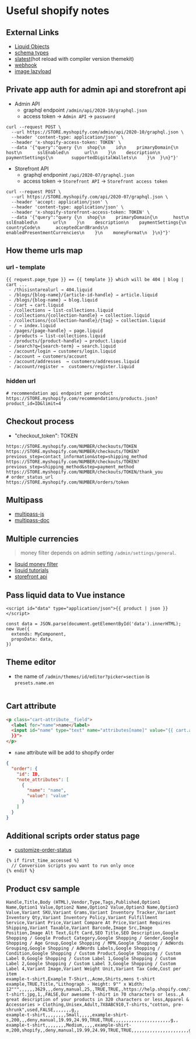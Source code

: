 # Useful shopify notes

## External Links

- [Liquid Objects](https://shopify.dev/docs/themes/liquid/reference/objects)
- [schema types](https://shopify.dev/docs/themes/settings)
- [slatest](https://github.com/entozoon/slatest)(hot reload with compiler version themekit)
- [webhook](https://shopify.dev/tutorials/manage-webhooks)
- [image lazyload](https://github.com/aFarkas/lazysizes)

## Private app auth for admin api and storefront api

- Admin API
  - graphql endpoint `/admin/api/2020-10/graphql.json`
  - access token -> `Admin API` -> `password`

```
curl --request POST \
  --url https://STORE.myshopify.com/admin/api/2020-10/graphql.json \
  --header 'content-type: application/json' \
  --header 'x-shopify-access-token: TOKEN' \
  --data '{"query":"query {\n  shop{\n    id\n    primaryDomain{\n      host\n      sslEnabled\n      url\n    }\n    description\n    paymentSettings{\n       supportedDigitalWallets\n    }\n  }\n}"}'
```

- Storefront API
  - graphql endponint `/api/2020-07/graphql.json`
  - access token -> `Storefront API` -> `Storefront access token`

```
curl --request POST \
  --url https://STORE.myshopify.com/api/2020-07/graphql.json \
  --header 'accept: application/json' \
  --header 'content-type: application/json' \
  --header 'x-shopify-storefront-access-token: TOKEN' \
  --data '{"query":"query {\n  shop{\n    primaryDomain{\n      host\n      sslEnabled\n      url\n    }\n    description\n    paymentSettings{\n      countryCode\n      acceptedCardBrands\n      enabledPresentmentCurrencies\n    }\n    moneyFormat\n  }\n}"}'
```

## How theme urls map

### url - template

```
{{ request.page_type }} == {{ template }} which will be 404 | blog | cart ...
 - /thisisntarealurl → 404.liquid
 - /blogs/{blog-name}/{article-id-handle} → article.liquid
 - /blogs/{blog-name} → blog.liquid
 - /cart → cart.liquid
 - /collections → list-collections.liquid
 - /collections/{collection-handle} → collection.liquid
 - /collections/{collection-handle}/{tag} → collection.liquid
 - / → index.liquid
 - /pages/{page-handle} → page.liquid
 - /products → list-collections.liquid
 - /products/{product-handle} → product.liquid
 - /search?q={search-term} → search.liquid
 - /account/login → customers/login.liquid
 - /account → customers/account
 - /account/addresses  → customers/addresses.liquid
 - /account/register →  customers/register.liquid
```

### hidden url

```
# recommendation api endpoint per product
https://STORE.myshopify.com/recommendations/products.json?product_id=ID&limit=4
```

## Checkout process

- "checkout_token": TOKEN

```
https://STORE.myshopify.com/NUMBER/checkouts/TOKEN
https://STORE.myshopify.com/NUMBER/checkouts/TOKEN?previous_step=contact_information&step=shipping_method
https://STORE.myshopify.com/NUMBER/checkouts/TOKEN?previous_step=shipping_method&step=payment_method
https://STORE.myshopify.com/NUMBER/checkouts/TOKEN/thank_you
# order_status_url
https://STORE.myshopify.com/NUMBER/orders/token
```

## Multipass

- [multipass-js](https://github.com/softmarshmallow/multipass-js)
- [multipass-doc](https://shopify.dev/docs/admin-api/rest/reference/plus/multipass)

## Multiple currencies

> money filter depends on admin setting `/admin/settings/general`.

- [liquid money filter](https://shopify.dev/docs/themes/liquid/reference/filters/money-filters)
- [liquid tutorials](https://shopify.dev/tutorials/customize-theme-support-multiple-currencies)
- [storefront api](https://shopify.dev/tutorials/support-multiple-currencies-with-storefront-api)

## Pass liquid data to Vue instance

```
<script id="data" type="application/json">{{ product | json }}</script>
```

```
const data = JSON.parse(document.getElementById('data').innerHTML);
new Vue({
  extends: MyComponent,
  propsData: data,
})
```

## Theme editor

- the name of `/admin/themes/id/editor?picker=section` is `presets.name.en`

```

```

## Cart attribute

```html
<p class="cart-attribute__field">
  <label for="name">name</label>
  <input id="name" type="text" name="attributes[name]" value="{{ cart.attributes["name"]
  }}">
</p>
```

- `name` attribute will be add to shopify order

```json
{
  "order": {
    "id": ID,
    "note_attributes": [
      {
        "name": "name",
        "value": "value"
      }
    ]
  }
}
```

## Additional scripts order status page

- [customize-order-status](https://help.shopify.com/en/manual/orders/status-tracking/customize-order-status)

```
{% if first_time_accessed %}
  // Conversion scripts you want to run only once
{% endif %}
```

## Product csv sample

```
Handle,Title,Body (HTML),Vendor,Type,Tags,Published,Option1 Name,Option1 Value,Option2 Name,Option2 Value,Option3 Name,Option3 Value,Variant SKU,Variant Grams,Variant Inventory Tracker,Variant Inventory Qty,Variant Inventory Policy,Variant Fulfillment Service,Variant Price,Variant Compare At Price,Variant Requires Shipping,Variant Taxable,Variant Barcode,Image Src,Image Position,Image Alt Text,Gift Card,SEO Title,SEO Description,Google Shopping / Google Product Category,Google Shopping / Gender,Google Shopping / Age Group,Google Shopping / MPN,Google Shopping / AdWords Grouping,Google Shopping / AdWords Labels,Google Shopping / Condition,Google Shopping / Custom Product,Google Shopping / Custom Label 0,Google Shopping / Custom Label 1,Google Shopping / Custom Label 2,Google Shopping / Custom Label 3,Google Shopping / Custom Label 4,Variant Image,Variant Weight Unit,Variant Tax Code,Cost per item
example-t-shirt,Example T-Shirt,,Acme,Shirts,mens t-shirt example,TRUE,Title,"Lithograph - Height: 9"" x Width: 12""",,,,,,3629,,,deny,manual,25,,TRUE,TRUE,,https://help.shopify.com/images/green-t-shirt.jpg,1,,FALSE,Our awesome T-shirt in 70 characters or less.,A great description of your products in 320 characters or less,Apparel & Accessories > Clothing,Unisex,Adult,7X8ABC910,T-shirts,"cotton, pre-shrunk",used,FALSE,,,,,,,g,,
example-t-shirt,,,,,,,,Small,,,,,example-shirt-s,200,,,deny,manual,19.99,24.99,TRUE,TRUE,,,,,,,,,,,,,,,,,,,,,,g,,
example-t-shirt,,,,,,,,Medium,,,,,example-shirt-m,200,shopify,,deny,manual,19.99,24.99,TRUE,TRUE,,,,,,,,,,,,,,,,,,,,,,g,,

```
